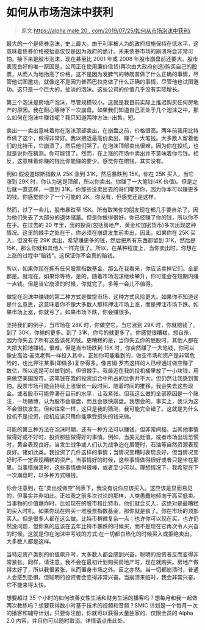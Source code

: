 # 如何从市场泡沫中获利

> 原文:[https://alpha male 20 . com/2019/07/25/如何从市场泡沫中获利/](https://alphamale20.com/2019/07/25/how-to-profit-from-a-market-bubble/)

最大的一个是债券泡沫，史上最大。由于利率被人为的政府措施保持在低水平，这意味着债券价格被抬高仅仅是因为政府的诡计。未来债券市场的崩溃将会非常可怕。接下来是股市泡沫，现在甚至比 2001 年或 2008 年股市崩盘前还要大。股市表现良好的唯一原因是，公司正在使用廉价信贷(再次由大政府创造)购买自己的股票，从而人为地抬高了价格。这不是因为发脾气的特朗普做了什么正确的事情，尽管他试图邀功，就像这不是因为普西巴拉克做了什么正确的事情，尽管他也试图邀功。这只是一个巨大的，扯淡的泡沫。这些公司的价值几乎没有实际增长。

第三个泡沫是房地产泡沫，尽管规模较小。这就是我目前实际上推迟购买任何房地产的原因。我在耐心等待下一次崩盘。如果我们知道自己正处于几个泡沫之中，那么如何在泡沫中赚钱呢？我只知道两种方法:-出售。短。

卖出——卖出意味着你在泡沫顶部卖出，在崩盘之前，价格很高。两年前我用比特币做了这个，做得非常好。我以接近最高价卖出，赚了一大笔钱。大多数人留着他们的比特币，它崩溃了，然后他们哭了。在泡沫顶部卖出很难，因为你在投机，也就是说你在猜测。你可能错了。然而，在上涨的市场中卖出并不意味着你亏钱。相反，这意味着你赚的钱比你能赚的要少。感觉你在赔钱，其实没有。

例如:假设道琼斯指数从 25K 涨到 31K，然后暴跌到 15K。你在 25K 买入，当它涨到 29K 时，你认为这是顶部，所以你卖出。你赚了一大笔钱(4K 价值)。但是之后就一直这样，一直到 31K。你那些没卖出去的哥们嘲笑你，因为你本可以赚更多的钱。你感觉你少了一个可能的 2K。你没有，但感觉还是这样。

然而，过了一会儿，股市暴跌至 15K。所有取笑你的朋友现在都几乎要自杀了，因为他们失去了大部分的退休储蓄。但是你做得很好。你已经赚了你的钱，所以你不在乎。在过去的 20 年里，我的投资(包括房地产、黄金和加密货币)多次出现这种情况。这里的棘手之处在于，你必须在崩盘发生前卖出，因此，如果你在 25K 买入，但没有在 29K 卖出，希望赚更多的钱，然后把所有东西都留到 31K，然后是 15K，那么你就和其他人一样完蛋了。所以，在某种程度上，当你卖出时，你想在上涨的过程中“赔钱”。这保证你不会真的赔钱。

所以，如果你现在拥有任何股票指数基金，那么在我看来，你应该卖掉它们。全部都是。就现在。如果你等待，是的，随着市场泡沫继续攀升，你可能会在短期内赚一点钱。但是当它崩溃的时候，你就完了。多等一会儿不值得。

做空在泡沫中赚钱的第二种方式是做空市场，这种方式风险更大。如果你不知道这是什么意思，这意味着你不像大多数人那样押注市场上涨，而是押注市场下跌。如果市场上涨，你就亏了。如果市场下跌，你会赚很多。

坚持我们的例子，当市场在 28K 时，你做空它。当它涨到 29K 时，你就赔钱了。到了 30K，你输的更多。到了 31K，你亏的就更多了。你感觉很糟糕，想自杀，因为你失去了所有这些该死的钱。更糟糕的是，当你失去你的屁股时，其他人都在大把大把地赚钱。很难。但是当市场跌到 15K 时，你突然赚了一大笔钱，你可以像史高治·麦克老鸭一样投入其中。正如你可能看到的，做空市场和资产是非常危险的，也比押注某事(即做多)复杂得多。像吉姆·罗杰这样的人已经通过做空赚了数亿，所以这是可以做到的，但很棘手。我最近在我的投机桶里放了一小块钱，用来做空美国股市。这笔钱在我的投资组合中所占的比例并不大，但仍然让我感到害怕。股票市场可能会持续上涨很长一段时间，随着时间的推移，我会失去这些现金。或者股市可能停滞在目前的水平，让我紧张。但我这么做的全部原因是一个赌注，一场赌博，认为股市会崩盘，而且会很快崩盘。我想会的。事实上，我认为这不会很快发生。但和往常一样，这只是我的猜测，我可能完全错了。这就是为什么投机不是投资，投机应该只用你能承受损失的钱来做。

可能的第三种方法在泡沫时期，还有一种方法可以赚钱，但非常间接。当其他事情做得好或不好时，投资那些做得好的事情。例如，当美元贬值，或者市场出现恐慌时，黄金表现良好。当发生战争或人们认为战争迫在眉睫时，石油等自然资源表现良好。诸如此类。我投资了几件这样的事情；当情况变糟时表现良好，但当情况变好时不一定表现糟糕的资产。当事情好的时候，这些事情做得很好或者只是坐在那里。当事情崩溃时，这些事情做得很棒，或者至少可以。理想情况下，我希望在下一次崩盘时，以多种方式赚钱。

你会注意到，在“卖出或做空”列表下，我没有说你应该买入。这应该是显而易见的，但事实并非如此。正如我之前多次讨论的那样，人类愚蠢地倾向于高买低卖。当事物的价值爆炸时，比如现在的股市和比特币，他们就会买入，这绝对是最糟糕的买入时机。如果你现在购买一堆股票指数基金，那你就是疯了。你在市场的顶部买入。但是很多人都在这么做。比特币稍微复杂一点；也许你可以现在买，也许仍然没问题，但你真的应该在去年比特币暴跌的时候买，而不是现在它再次令人兴奋的时候。这就是你在泡沫中亏钱的方式:在一切都白热化的时候买入或拒绝卖出。大多数人都是这样。

当特定资产类别的价值飙升时，大多数人都会感到兴奋。聪明的投资者反而变得非常紧张。同样，请注意，我不会在最初计划购买房地产时，现在就购买。房地产做得太好了，所以我很紧张，从而置身市场之外。反之亦然。当一切都崩溃时，普通人会感到恐惧，但聪明的投资者会变得非常兴奋。当崩溃来临时，我会非常兴奋。它不能来得太快。

想要超过 35 个小时的如何改善女性生活和财务生活的播客吗？想每月和我一起做两次教练吗？想要获得数小时基于技术的视频和音频？SMIC 计划是一个每月一次的播客和辅导计划，只要你注册，你就可以获得大量独家的、仅限会员的 Alpha 2.0 内容，并且你可以随时取消。详情请点击此处。